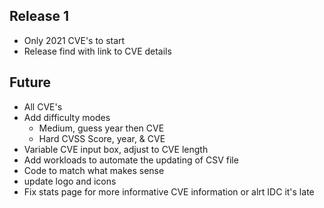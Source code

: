 ## Release 1

- Only 2021 CVE's to start
- Release find with link to CVE details

## Future 

- All CVE's
- Add difficulty modes
    - Medium, guess year then CVE
    - Hard CVSS Score, year, & CVE
- Variable CVE input box, adjust to CVE length
- Add workloads to automate the updating of CSV file
- Code to match what makes sense
- update logo and icons
- Fix stats page for more informative CVE information or alrt IDC it's late
